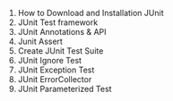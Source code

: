 
1. How to Download and Installation JUnit
2. JUnit Test framework
3. JUnit Annotations & API
4. Junit Assert
5. Create JUnit Test Suite
6. JUnit Ignore Test
7. JUnit Exception Test
8. JUnit ErrorCollector
9. JUnit Parameterized Test
